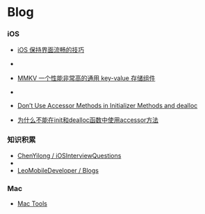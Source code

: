 # Blog

### iOS
- [iOS 保持界面流畅的技巧](https://blog.ibireme.com/2015/11/12/smooth_user_interfaces_for_ios/)  
- 
- [MMKV 一个性能非常高的通用 key-value 存储组件](https://github.com/Tencent/MMKV)
- 
- [Don’t Use Accessor Methods in Initializer Methods and dealloc](https://developer.apple.com/library/archive/documentation/Cocoa/Conceptual/MemoryMgmt/Articles/mmPractical.html#//apple_ref/doc/uid/TP40004447-SW6)

- [为什么不能在init和dealloc函数中使用accessor方法](https://cloud.tencent.com/developer/article/1143323)

### 知识积累
- [ChenYilong / iOSInterviewQuestions](https://github.com/ChenYilong/iOSInterviewQuestions)
- 
- [LeoMobileDeveloper / Blogs](https://github.com/LeoMobileDeveloper/Blogs)

### Mac

- [Mac Tools](https://github.com/qing-song/Blog/blob/main/玩转%20Mac.md)
